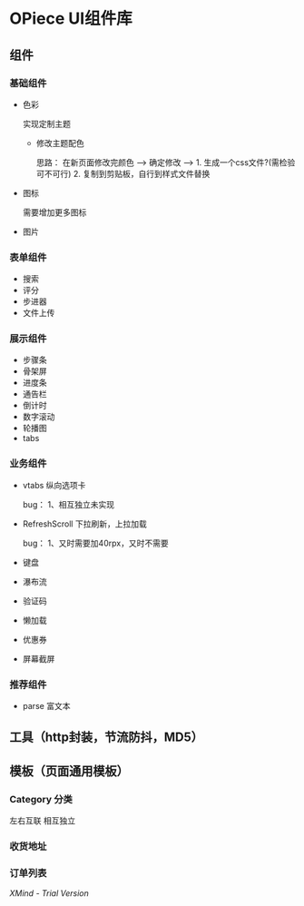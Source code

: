 # OPiece UI组件库

## 组件

### 基础组件

- 色彩

  实现定制主题

	- 修改主题配色

	  思路：
	  		在新页面修改完颜色 --> 确定修改 --> 1. 生成一个css文件?(需检验可不可行)   2. 复制到剪贴板，自行到样式文件替换

- 图标

  需要增加更多图标

- 图片

### 表单组件

- 搜索
- 评分
- 步进器
- 文件上传

### 展示组件

- 步骤条
- 骨架屏
- 进度条
- 通告栏
- 倒计时
- 数字滚动
- 轮播图
- tabs

### 业务组件

- vtabs 纵向选项卡

  bug：
  1、相互独立未实现

- RefreshScroll 下拉刷新，上拉加载

  bug：
  1、又时需要加40rpx，又时不需要

- 键盘
- 瀑布流
- 验证码
- 懒加载
- 优惠券
- 屏幕截屏

### 推荐组件

- parse 富文本

## 工具（http封装，节流防抖，MD5）

## 模板（页面通用模板）

### Category 分类

左右互联
相互独立

### 收货地址

### 订单列表

*XMind - Trial Version*